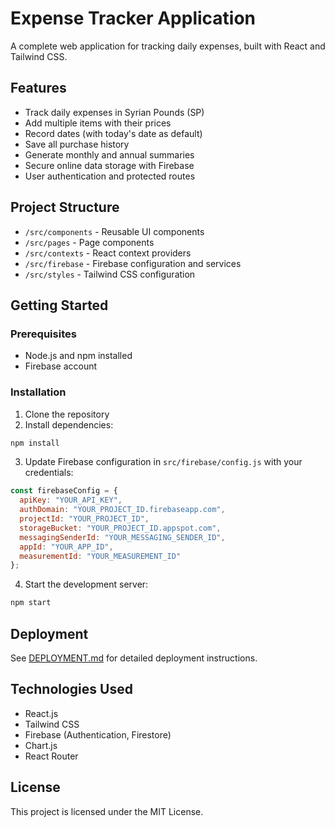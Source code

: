 # Expense Tracker Application

A complete web application for tracking daily expenses, built with React and Tailwind CSS.

## Features

- Track daily expenses in Syrian Pounds (SP)
- Add multiple items with their prices
- Record dates (with today's date as default)
- Save all purchase history
- Generate monthly and annual summaries
- Secure online data storage with Firebase
- User authentication and protected routes

## Project Structure

- `/src/components` - Reusable UI components
- `/src/pages` - Page components
- `/src/contexts` - React context providers
- `/src/firebase` - Firebase configuration and services
- `/src/styles` - Tailwind CSS configuration

## Getting Started

### Prerequisites

- Node.js and npm installed
- Firebase account

### Installation

1. Clone the repository
2. Install dependencies:
```bash
npm install
```

3. Update Firebase configuration in `src/firebase/config.js` with your credentials:
```javascript
const firebaseConfig = {
  apiKey: "YOUR_API_KEY",
  authDomain: "YOUR_PROJECT_ID.firebaseapp.com",
  projectId: "YOUR_PROJECT_ID",
  storageBucket: "YOUR_PROJECT_ID.appspot.com",
  messagingSenderId: "YOUR_MESSAGING_SENDER_ID",
  appId: "YOUR_APP_ID",
  measurementId: "YOUR_MEASUREMENT_ID"
};
```

4. Start the development server:
```bash
npm start
```

## Deployment

See [DEPLOYMENT.md](./DEPLOYMENT.md) for detailed deployment instructions.

## Technologies Used

- React.js
- Tailwind CSS
- Firebase (Authentication, Firestore)
- Chart.js
- React Router

## License

This project is licensed under the MIT License.

